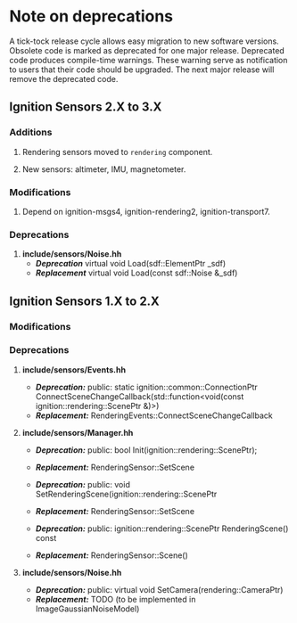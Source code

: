 # Note on deprecations
A tick-tock release cycle allows easy migration to new software versions.
Obsolete code is marked as deprecated for one major release.
Deprecated code produces compile-time warnings. These warning serve as
notification to users that their code should be upgraded. The next major
release will remove the deprecated code.


## Ignition Sensors 2.X to 3.X

### Additions

1. Rendering sensors moved to `rendering` component.

1. New sensors: altimeter, IMU, magnetometer.

### Modifications

1. Depend on ignition-msgs4, ignition-rendering2, ignition-transport7.

### Deprecations

1. **include/sensors/Noise.hh**
   + ***Deprecation*** virtual void Load(sdf::ElementPtr _sdf)
   + ***Replacement*** virtual void Load(const sdf::Noise &_sdf)

## Ignition Sensors 1.X to 2.X

### Modifications

### Deprecations

1. **include/sensors/Events.hh**
    + ***Deprecation:*** public: static ignition::common::ConnectionPtr ConnectSceneChangeCallback(std::function<void(const ignition::rendering::ScenePtr &)>)
    + ***Replacement:*** RenderingEvents::ConnectSceneChangeCallback

1. **include/sensors/Manager.hh**
    + ***Deprecation:*** public: bool Init(ignition::rendering::ScenePtr);
    + ***Replacement:***  RenderingSensor::SetScene
    + ***Deprecation:*** public: void SetRenderingScene(ignition::rendering::ScenePtr
    + ***Replacement:***  RenderingSensor::SetScene

    + ***Deprecation:*** public: ignition::rendering::ScenePtr RenderingScene() const
    + ***Replacement:*** RenderingSensor::Scene()

1. **include/sensors/Noise.hh**
    + ***Deprecation:*** public: virtual void SetCamera(rendering::CameraPtr)
    + ***Replacement:***  TODO (to be implemented in ImageGaussianNoiseModel)


